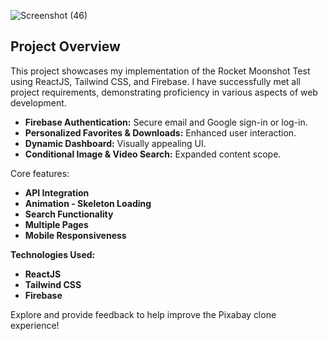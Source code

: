 ![Screenshot (46)](https://github.com/VibhourSharma/Pixabay/assets/110191186/ecdffefb-ce11-46a6-93fd-92302e05eb90)

## **Project Overview**
This project showcases my implementation of the Rocket Moonshot Test using ReactJS, Tailwind CSS, and Firebase. I have successfully met all project requirements, demonstrating proficiency in various aspects of web development.

- **Firebase Authentication:** Secure email and Google sign-in or log-in.
- **Personalized Favorites & Downloads:** Enhanced user interaction.
- **Dynamic Dashboard:** Visually appealing UI.
- **Conditional Image & Video Search:** Expanded content scope.
  
Core features:
- **API Integration**
- **Animation - Skeleton Loading**
- **Search Functionality**
- **Multiple Pages**
- **Mobile Responsiveness**

**Technologies Used:**

- **ReactJS**
- **Tailwind CSS**
- **Firebase**

Explore and provide feedback to help improve the Pixabay clone experience!
